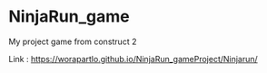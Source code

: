 # NinjaRun_game
My project game from construct 2


Link : https://worapartlo.github.io/NinjaRun_gameProject/Ninjarun/

